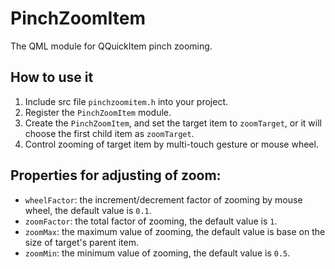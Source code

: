 # PinchZoomItem
The QML module for QQuickItem pinch zooming.

## How to use it
1. Include src file `pinchzoomitem.h` into your project.
2. Register the `PinchZoomItem` module.
3. Create the `PinchZoomItem`, and set the target item to `zoomTarget`, or it will choose the first child item as `zoomTarget`. 
4. Control zooming of target item by multi-touch gesture or mouse wheel.

## Properties for adjusting of zoom:
* `wheelFactor`:  the increment/decrement factor of zooming by mouse wheel, the default value is `0.1`.
* `zoomFactor`:   the total factor of zooming, the default value is `1`.
* `zoomMax`:      the maximum value of zooming, the default value is base on the size of target's parent item.
* `zoomMin`:      the minimum value of zooming, the default value is `0.5`.
